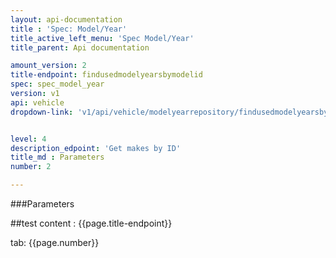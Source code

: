 ```yaml
---
layout: api-documentation
title : 'Spec: Model/Year'
title_active_left_menu: 'Spec Model/Year'
title_parent: Api documentation

amount_version: 2
title-endpoint: findusedmodelyearsbymodelid
spec: spec_model_year
version: v1
api: vehicle
dropdown-link: 'v1/api/vehicle/modelyearrepository/findusedmodelyearsbymodelid'


level: 4
description_edpoint: 'Get makes by ID'
title_md : Parameters
number: 2

---
```


###Parameters

##test content : {{page.title-endpoint}} 

tab: {{page.number}}
